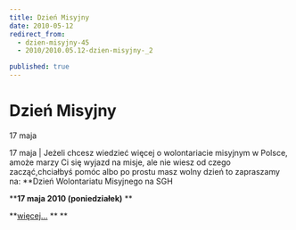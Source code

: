 ```yaml
---
title: Dzień Misyjny
date: 2010-05-12
redirect_from: 
  - dzien-misyjny-45
  - 2010/2010.05.12-dzien-misyjny-_2

published: true
---
```




# Dzień Misyjny

<time>17 maja</time>

17 maja | Jeżeli chcesz wiedzieć więcej o wolontariacie misyjnym w Polsce, amoże marzy Ci się wyjazd na misje, ale nie wiesz od czego zacząć,chciałbyś pomóc albo po prostu masz wolny dzień to zapraszamy na:
**Dzień Wolontariatu Misyjnego na SGH

****17 maja 2010 (poniedziałek)**
**

**[więcej...](http://www.solideo.pl/sd/index.php?ms1=projekty&gr_id=10&ps_id=519&lang=pl)
**
**

<!--{{json:{"created_date":"2010-05-12 19:45:37","publish_down":"0000-00-00 00:00:00","id":"739"}}}-->